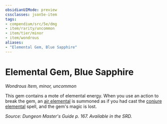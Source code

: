 ```yaml
---
obsidianUIMode: preview
cssclasses: json5e-item
tags:
- compendium/src/5e/dmg
- item/rarity/uncommon
- item/tier/minor
- item/wondrous
aliases: 
- "Elemental Gem, Blue Sapphire"
---
```

# Elemental Gem, Blue Sapphire
*Wondrous Item, minor, uncommon*  


This gem contains a mote of elemental energy. When you use an action to break the gem, an [air elemental](z_compendium/bestiary/elemental/air-elemental.md) is summoned as if you had cast the [conjure elemental](z_compendium/spells/conjure-elemental.md) spell, and the gem's magic is lost.

*Source: Dungeon Master's Guide p. 167. Available in the SRD.*